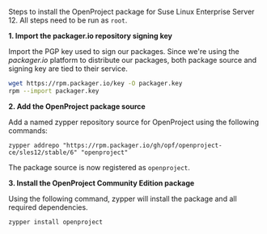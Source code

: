 Steps to install the OpenProject package for Suse Linux Enterprise Server 12. All steps need to be run as `root`.


**1. Import the packager.io repository signing key**

Import the PGP key used to sign our packages. Since we're using the _packager.io_ platform to distribute our packages, both package source and signing key are tied to their service.

```bash
wget https://rpm.packager.io/key -O packager.key
rpm --import packager.key
```

**2. Add the OpenProject package source**

Add a named zypper repository source for OpenProject using the following commands:

```
zypper addrepo "https://rpm.packager.io/gh/opf/openproject-ce/sles12/stable/6" "openproject"
```

The package source is now registered as `openproject`.


**3. Install the OpenProject Community Edition package**

Using the following command, zypper will install the package and all required dependencies.

```bash
zypper install openproject
```